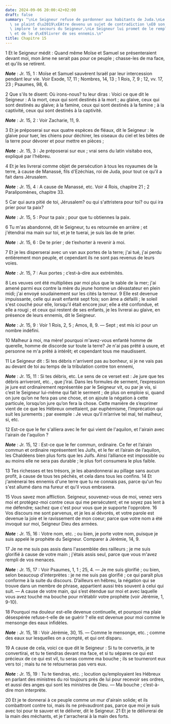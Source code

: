 ```yaml
---
date: 2024-09-06 20:00:42+02:00
draft: false
summary: "\nLe Seigneur refuse de pardonner aux habitants de Juda.\nLe proph\xE8te\
  \ se plaint d\u2019\xEAtre devenu un sujet de contradiction \xE0 son peuple.\nIl\
  \ implore le secours du Seigneur.\nLe Seigneur lui promet de le remplir de force,\
  \ et de le d\xE9livrer de ses ennemis.\n"
title: Chapitre 15
---
```





1 Et le Seigneur médit : Quand même Moïse et Samuel se présenteraient devant moi, mon âme ne serait pas pour ce peuple ; chasse-les de ma face, et qu'ils se retirent.

***Note*** :  Jr. 15, 1 : Moïse et Samuel sauvèrent Israël par leur intercession pendant leur vie. Voir Exode, 17, 11 ; Nombres, 14, 13 ; 1 Rois, 7, 9 ; 12, vv. 17, 23 ; Psaumes, 98, 6.

2 Que s'ils te disent: Où irons-nous? tu leur diras : Voici ce que dit le Seigneur : A la mort, ceux qui sont destinés à la mort ; au glaive, ceux qui sont destinés au glaive; à la famine, ceux qui sont destinés à la famine ; à la captivité, ceux qui sont destinés à la captivité.

***Note*** :  Jr. 15, 2 : Voir Zacharie, 11, 9.

3 Et je préposerai sur eux quatre espèces de fléaux, dit le Seigneur : le glaive pour tuer, les chiens pour déchirer, les oiseaux du ciel et les bêtes de la terre pour dévorer et pour mettre en pièces ;

***Note*** :  Jr. 15, 3 : Je préposerai sur eux ; vrai sens du latin visitabo eos, expliqué par l’hébreu.

4 Et je les livrerai comme objet de persécution à tous les royaumes de la terre, à cause de Manassé, fils d'Ezéchias, roi de Juda, pour tout ce qu'il a fait dans Jérusalem.

***Note*** :  Jr. 15, 4 : A cause de Manassé, etc. Voir 4 Rois, chapitre 21 ; 2 Paralipomènes, chapitre 33.


5 Car qui aura pitié de toi, Jérusalem? ou qui s'attristera pour toi? ou qui ira prier pour ta paix?

***Note*** :  Jr. 15, 5 : Pour ta paix ; pour que tu obtiennes la paix.


6 Tu m'as abandonné, dit le Seigneur, tu es retournée en arrière ; et j'étendrai ma main sur toi, et je te tuerai, je suis las de te prier.

***Note*** :  Jr. 15, 6 : De te prier ; de t’exhorter à revenir à moi.

7 Et je les disperserai avec un van aux portes de la terre; j'ai tué, j'ai perdu entièrement mon peuple, et cependant ils ne sont pas revenus de leurs voies.

***Note*** :  Jr. 15, 7 : Aux portes ; c’est-à-dire aux extrémités.

8 Les veuves ont été multipliées par moi plus que le sable de la mer; j'ai amené parmi eux contre la mère du jeune homme un dévastateur en plein midi; j'ai envoyé soudainement sur les cités la terreur. 9 Elle est devenue impuissante, celle qui avait enfanté sept fois; son âme a défailli ; le soleil s'est couché pour elle, lorsqu'il était encore jour; elle a été confondue, et elle a rougi ; et ceux qui restent de ses enfants, je les livrerai au glaive, en présence de leurs ennemis, dit le Seigneur.

***Note*** :  Jr. 15, 9 : Voir 1 Rois, 2, 5 ; Amos, 8, 9. ― Sept ; est mis ici pour un nombre indéfini.


10 Malheur à moi, ma mère! pourquoi m'avez-vous enfanté homme de querelle, homme de discorde sur toute la terre? Je n'ai pas prêté à usure, et personne ne m'a prêté à intérêt; et cependant tous me maudissent.


11 Le Seigneur dit : Si tes débris n'arrivent pas au bonheur, si je ne vais pas au devant de toi au temps de la tribulation contre ton ennemi,

***Note*** :  Jr. 15, 11 : Si tes débris, etc. Le sens de ce verset est : Je jure que tes débris arriveront, etc. , que j’irai. Dans les formules de serment, l’expression je jure est ordinairement représentée par le Seigneur vit, ou par je vis, si c’est le Seigneur lui-même qui fait le serment ; de plus on emploie si, quand on jure qu’on ne fera pas une chose, et on ajoute la négation à cette particule, lorsqu’on jure qu’on fera la chose. Cette manière de s’exprimer vient de ce que les Hébreux omettaient, par euphémisme, l’imprécation qui suit les jurements ; par exemple : Je veux qu’il m’arrive tel mal, tel malheur, si, etc.


12 Est-ce que le fer s'alliera avec le fer qui vient de l'aquilon, et l'airain avec l'airain de l'aquilon ?

***Note*** :  Jr. 15, 12 : Est-ce que le fer commun, ordinaire. Ce fer et l’airain commun et ordinaire représentent les Juifs, et le fer et l’airain de l’aquilon, les Chaldéens bien plus forts que les Juifs. Ainsi l’alliance est impossible ou au moins elle ne sera pas durable ; le plus fort consumera le plus faible.

13 Tes richesses et tes trésors, je les abandonnerai au pillage sans aucun profit, à cause de tous tes péchés, et cela dans tous les confins. 14 Et j'amènerai tes ennemis d'une terre que tu ne connais pas, parce qu'un feu s'est allumé dans ma fureur et qu'il vous embrasera.


15 Vous savez mon affliction. Seigneur, souvenez-vous de moi, venez vers moi et protégez-moi contre ceux qui me persécutent; et ne soyez pas lent à me défendre; sachez que c'est pour vous que je supporte l'opprobre. 16 Vos discours me sont parvenus, et je les ai dévorés, et votre parole est devenue la joie et le ravissement de mon coeur; parce que votre nom a été invoqué sur moi, Seigneur Dieu des armées.

***Note*** :  Jr. 15, 16 : Votre nom, etc. ; ou bien, je porte votre nom, puisque je suis appelé le prophète du Seigneur. Comparer à Jérémie, 14, 9.

17 Je ne me suis pas assis dans l'assemblée des railleurs ; je me suis glorifié à cause de votre main ; j'étais assis seul, parce que vous m'avez rempli de vos menaces.

***Note*** :  Jr. 15, 17 : Voir Psaumes, 1, 1 ; 25, 4. ― Je me suis glorifié ; ou bien, selon beaucoup d’interprètes : je ne me suis pas glorifié ; ce qui paraît plus conforme à la suite du discours. D’ailleurs en hébreu, la négation qui se trouve dans un membre de phrase, appartient aussi très souvent à celui qui suit. ― A cause de votre main, qui s’est étendue sur moi et avec laquelle vous avez touché ma bouche pour m’établir votre prophète (voir Jérémie, 1, 9-10).

18 Pourquoi ma douleur est-elle devenue continuelle, et pourquoi ma plaie désespérée refuse-t-elle de se guérir ? elle est devenue pour moi comme le mensonge des eaux infidèles.

***Note*** :  Jr. 15, 18 : Voir Jérémie, 30, 15. ― Comme le mensonge, etc. ; comme des eaux sur lesquelles on a compté, et qui ont disparu.


19 A cause de cela, voici ce que dit le Seigneur : Si tu te convertis, je te convertirai, et tu te tiendras devant ma face, et si tu sépares ce qui est précieux de ce qui est vil, tu seras comme ma bouche ; ils se tourneront eux vers toi ; mais tu ne te retourneras pas vers eux.

***Note*** :  Jr. 15, 19 : Tu te tiendras, etc. ; locution qu’employaient les Hébreux en parlant des ministres du roi toujours près de lui pour recevoir ses ordres, et aussi des anges qui sont les ministres de Dieu. ― Ma bouche ; c’est-à-dire mon interprète.

20 Et je te donnerai à ce peuple comme un mur d'airain solide; et ils combattront contre toi, mais ils ne prévaudront pas, parce que moi je suis avec toi pour te sauver et te délivrer, dit le Seigneur. 21 Et je te délivrerai de la main des méchants, et je t'arracherai à la main des forts.

